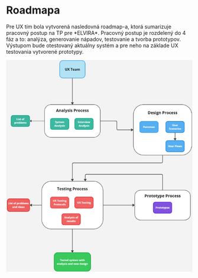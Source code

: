 # Roadmapa
<div style={{ textAlign: 'justify' }}>
Pre UX tím bola vytvorená nasledovná roadmap-a, ktorá sumarizuje pracovný postup na TP pre *ELVIRA*. 
Pracovný postup je rozdelený do 4 fáz a to: analýza, generovanie nápadov, testovanie a tvorba prototypov. 
Výstupom bude otestovaný aktuálny systém a pre neho na základe UX testovania vytvorené prototypy. 
</div>

![ilustration-image](/img/ux_doc/ux_road.png)